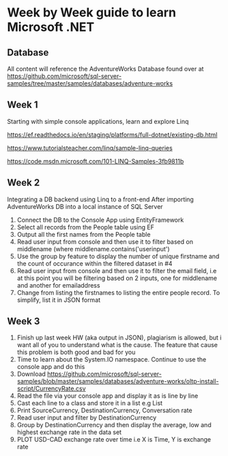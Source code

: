 # Week by Week guide to learn Microsoft .NET #

## Database ##
All content will reference the AdventureWorks Database found over at https://github.com/microsoft/sql-server-samples/tree/master/samples/databases/adventure-works


## Week 1 ##
Starting with simple console applications, learn and explore Linq

https://ef.readthedocs.io/en/staging/platforms/full-dotnet/existing-db.html

https://www.tutorialsteacher.com/linq/sample-linq-queries

https://code.msdn.microsoft.com/101-LINQ-Samples-3fb9811b


## Week 2 ##
Integrating a DB backend using Linq to a front-end
After importing AdventureWorks DB into a local instance of SQL Server

1. Connect the DB to the Console App using EntityFramework
2. Select all records from the People table using EF
3. Output all the first names from the People table
4. Read user input from console and then use it to filter based on middlename (where middlename.contains('userinput')
5. Use the group by feature to display the number of unique firstname and the count of occurance within the filtered dataset in \#4
6. Read user input from console and then use it to filter the email field, i.e at this point you will be filtering based on 2 inputs, one for middlename and another for emailaddress
7. Change from listing the firstnames to listing the entire people record. To simplify, list it in JSON format

## Week 3 ##
1. Finish up last week HW (aka output in JSON), plagiarism is allowed, but i want all of you to understand what is the cause. The feature that cause this problem is both good and bad for you
2. Time to learn about the System.IO namespace. Continue to use the console app and do this
3. Download https://github.com/microsoft/sql-server-samples/blob/master/samples/databases/adventure-works/oltp-install-script/CurrencyRate.csv
4. Read the file via your console app and display it as is line by line
5. Cast each line to a class and store it in a list e.g List<CurrencyRate>
6. Print SourceCurrency, DestinationCurrency, Conversation rate
7. Read user input and filter by DestinationCurrency
8. Group by DestinationCurrency and then display the average, low and highest exchange rate in the data set
9. PLOT USD-CAD exchange rate over time i.e X is Time, Y is exchange rate
